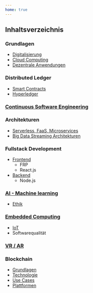```yaml
---
home: true
---
```


## Inhaltsverzeichnis

### Grundlagen

 * [Digitalisierung](/digitalisierung/)
 * [Cloud Computing](/cloud/)
 * [Dezentrale Anwendungen](/dezentralisierung/)

### Distributed Ledger
 * [Smart Contracts](/smartcontract/)
 * [Hyperledger](/hyperledger/)

### [Continuous Software Engineering](/continuous-software-engineering/)

### Architekturen

 * [Serverless, FaaS, Microservices](/microservices/)
 * [Big Data Streaming Architekturen](/streaming-architectures/)

### Fullstack Development
 * [Frontend](/fullstack/frontend/)
   * FRP
   * React.js
 * [Backend](/fullstack/backend/)
   * Node.js

### [AI - Machine learning](/ai-ml/ai)
  * [Ethik](/ethik/)

### [Embedded Computing](/embedded/)
  * [IoT](/iot/)
  * Softwarequalität

### [VR / AR](/vr-ar/)

### Blockchain
*  [Grundlagen](/blockchain/grundlagen/)
*  [Technologie](/blockchain/technologie/)
*  [Use Cases](/blockchain/usecases/)
*  [Plattformen](/blockchain/plattformen/)
